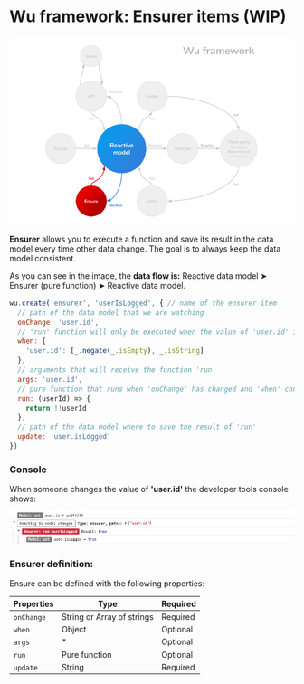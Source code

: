 # Wu framework: Ensurer items (WIP)

![Pattern](./wu-framework-ensurer.png)

**Ensurer** allows you to execute a function and save its result in the data model every time other data change. The goal is to always keep the data model consistent.

As you can see in the image, the **data flow is:** Reactive data model &#10148; Ensurer (pure function) &#10148; Reactive data model.

```javascript
wu.create('ensurer', 'userIsLogged', { // name of the ensurer item
  // path of the data model that we are watching
  onChange: 'user.id',
  // 'run' function will only be executed when the value of 'user.id' is a non-empty string
  when: {
    'user.id': [_.negate(_.isEmpty), _.isString]
  },
  // arguments that will receive the function 'run'
  args: 'user.id',
  // pure function that runs when 'onChange' has changed and 'when' conditions match
  run: (userId) => {
    return !!userId
  },
  // path of the data model where to save the result of 'run'
  update: 'user.isLogged'
})
```

### Console
When someone changes the value of **'user.id'** the developer tools console shows:

![Console](./wu-framework-ensurer-console.png)

### Ensurer definition:

Ensure can be defined with the following properties:

| Properties | Type                       | Required |
| ---------- |----------------------------| ---------|
| `onChange` | String or Array of strings | Required |
| `when`     | Object                     | Optional |
| `args`     | *                          | Optional |
| `run`      | Pure function              | Optional |
| `update`   | String                     | Required |
